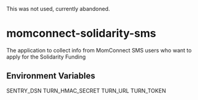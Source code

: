 This was not used, currently abandoned.

# momconnect-solidarity-sms
The application to collect info from MomConnect SMS users who want to apply for the Solidarity Funding

## Environment Variables
SENTRY_DSN
TURN_HMAC_SECRET
TURN_URL
TURN_TOKEN
